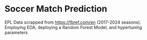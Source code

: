# Soccer Match Prediction
EPL Data scrapped from https://fbref.com/en (2017-2024 seasons).
Employing EDA, deploying a Random Forest Model, and hypertuning parameters
